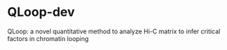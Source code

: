# QLoop-dev
QLoop: a novel quantitative method to analyze Hi-C matrix to infer critical factors in chromatin looping
